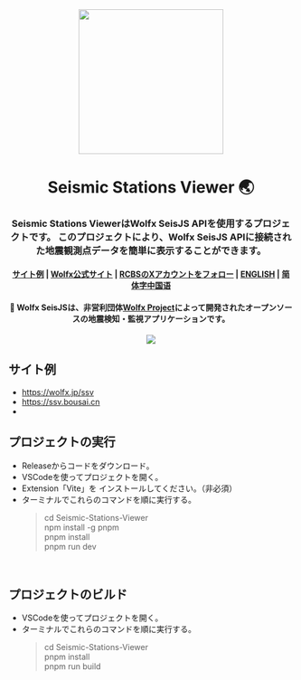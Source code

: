 <div align="center">
  <image width="256em" src="https://github.com/user-attachments/assets/84003231-98c7-4b10-a761-f5bcf01a3adb" />
 </div>
<h1 align="center">Seismic Stations Viewer 🌏</h1>

<h3 align="center">Seismic Stations ViewerはWolfx SeisJS APIを使用するプロジェクトです。 このプロジェクトにより、Wolfx SeisJS APIに接続された地震観測点データを簡単に表示することができます。</h3>

<h4 align="center">
<a href=https://wolfx.jp/ssv>サイト例</a> | 
<a href=https://wolfx.jp>Wolfx公式サイト</a> |
<a href=https://x.com/realcodestudio>RCBSのXアカウントをフォロー</a> |
<a href=README.md>ENGLISH</a> |
<a href=zh.md>简体字中国语</a>


<div align="center">
<h4 align="center"> 🚨 Wolfx SeisJSは、非営利団体<a href=https://wolfx.jp>Wolfx Project</a>によって開発されたオープンソースの地震検知・監視アプリケーションです。 </h3>
 
 </div>
<div align="center">
  <image src="https://github.com/user-attachments/assets/ee4583a2-4f34-4b84-928b-8ef19962fdc7" />
</div>

## サイト例
- https://wolfx.jp/ssv
- https://ssv.bousai.cn
- 
## プロジェクトの実行
- Releaseからコードをダウンロード。
- VSCodeを使ってプロジェクトを開く。
- Extension「Vite」を インストールしてください。（非必須）
- ターミナルでこれらのコマンドを順に実行する。
  > cd Seismic-Stations-Viewer<br>
  > npm install -g pnpm<br>
  > pnpm install<br>
  > pnpm run dev<br>

<br>
 
## プロジェクトのビルド
- VSCodeを使ってプロジェクトを開く。
- ターミナルでこれらのコマンドを順に実行する。
  > cd Seismic-Stations-Viewer<br>
  > pnpm install<br>
  > pnpm run build<br>
